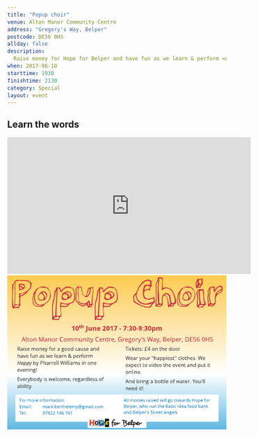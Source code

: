 ```yaml
---
title: "Popup choir"
venue: Alton Manor Community Centre
address: "Gregory's Way, Belper"
postcode: DE56 0HS
allday: false
description: 
  Raise money for Hope for Belper and have fun as we learn & perform <em>Happy</em> by Pharrell Williams in one evening.
when: 2017-06-10
starttime: 1930
finishtime: 2130
category: Special
layout: event
---
```

## Learn the words

<iframe width="560" height="315" src="https://www.youtube.com/embed/H0m3Lfkzcw4" frameborder="0" allowfullscreen></iframe>

<img src="/assets/img/popup-choir-june-2017.png" alt="Popup choir leaflet" />
